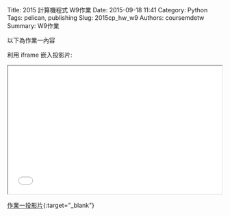 Title: 2015 計算機程式 W9作業
Date: 2015-09-18 11:41
Category: Python
Tags: pelican, publishing
Slug: 2015cp_hw_w9
Authors: coursemdetw
Summary: W9作業

以下為作業一內容

利用 iframe 嵌入投影片:

<iframe src="40423140_cp_w9_p.html" width="500" height="300"></iframe>

[作業一投影片](40423140_cp_w9_p.html){:target="_blank"}



